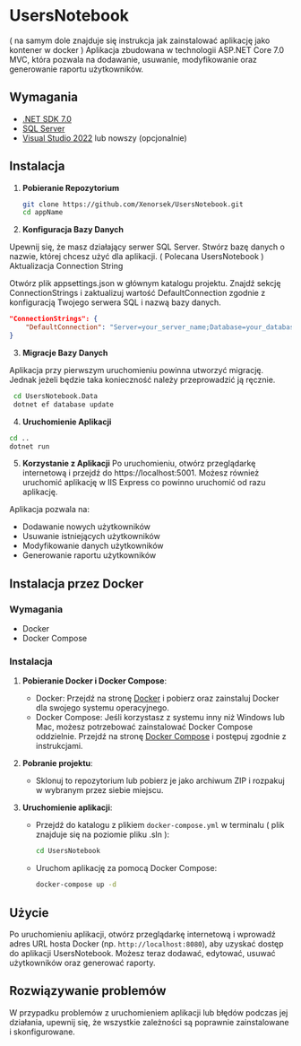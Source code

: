 # UsersNotebook
( na samym dole znajduje się instrukcja jak zainstalować aplikację jako kontener w docker )
Aplikacja zbudowana w technologii ASP.NET Core 7.0 MVC, która pozwala na dodawanie, usuwanie, modyfikowanie oraz generowanie raportu użytkowników.

## Wymagania

- [.NET SDK 7.0](https://dotnet.microsoft.com/download/dotnet/7.0)
- [SQL Server](https://www.microsoft.com/en-us/sql-server/sql-server-downloads)
- [Visual Studio 2022](https://visualstudio.microsoft.com/visual-studio-preview/) lub nowszy (opcjonalnie)

## Instalacja

1. **Pobieranie Repozytorium**
   
   ```bash
   git clone https://github.com/Xenorsek/UsersNotebook.git
   cd appName
   ```
2. **Konfiguracja Bazy Danych**

Upewnij się, że masz działający serwer SQL Server.
Stwórz bazę danych o nazwie, której chcesz użyć dla aplikacji. ( Polecana UsersNotebook )
Aktualizacja Connection String

Otwórz plik appsettings.json w głównym katalogu projektu. Znajdź sekcję ConnectionStrings i zaktualizuj wartość DefaultConnection zgodnie z konfiguracją Twojego serwera SQL i nazwą bazy danych.

```json
"ConnectionStrings": {
    "DefaultConnection": "Server=your_server_name;Database=your_database_name;Trusted_Connection=true;MultipleActiveResultSets=true;"
}
```
3. **Migracje Bazy Danych**
   
Aplikacja przy pierwszym uruchomieniu powinna utworzyć migrację. Jednak jeżeli będzie taka konieczność należy przeprowadzić ją ręcznie.
  ```bash
   cd UsersNotebook.Data
   dotnet ef database update
   ```
4. **Uruchomienie Aplikacji**
```bash
cd ..
dotnet run
```
5. **Korzystanie z Aplikacji**
Po uruchomieniu, otwórz przeglądarkę internetową i przejdź do https://localhost:5001.
Możesz również uruchomić aplikację w IIS Express co powinno uruchomić od razu aplikację.

Aplikacja pozwala na:
- Dodawanie nowych użytkowników
- Usuwanie istniejących użytkowników
- Modyfikowanie danych użytkowników
- Generowanie raportu użytkowników
## Instalacja przez Docker
### Wymagania

- Docker
- Docker Compose

### Instalacja

1. **Pobieranie Docker i Docker Compose**:
   - Docker: Przejdź na stronę [Docker](https://docs.docker.com/get-docker/) i pobierz oraz zainstaluj Docker dla swojego systemu operacyjnego.
   - Docker Compose: Jeśli korzystasz z systemu inny niż Windows lub Mac, możesz potrzebować zainstalować Docker Compose oddzielnie. Przejdź na stronę [Docker Compose](https://docs.docker.com/compose/install/) i postępuj zgodnie z instrukcjami.

2. **Pobranie projektu**:
   - Sklonuj to repozytorium lub pobierz je jako archiwum ZIP i rozpakuj w wybranym przez siebie miejscu.

3. **Uruchomienie aplikacji**:
   - Przejdź do katalogu z plikiem `docker-compose.yml` w terminalu ( plik znajduje się na poziomie pliku .sln ):
     ```bash
     cd UsersNotebook
     ```
   - Uruchom aplikację za pomocą Docker Compose:
     ```bash
     docker-compose up -d
     ```

## Użycie

Po uruchomieniu aplikacji, otwórz przeglądarkę internetową i wprowadź adres URL hosta Docker (np. `http://localhost:8080`), aby uzyskać dostęp do aplikacji UsersNotebook. Możesz teraz dodawać, edytować, usuwać użytkowników oraz generować raporty.

## Rozwiązywanie problemów

W przypadku problemów z uruchomieniem aplikacji lub błędów podczas jej działania, upewnij się, że wszystkie zależności są poprawnie zainstalowane i skonfigurowane.
